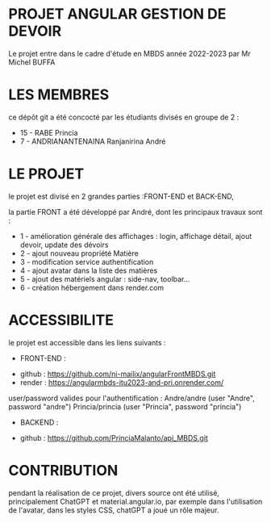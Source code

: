 # **PROJET ANGULAR GESTION DE DEVOIR**
Le projet entre dans le cadre d'étude en MBDS année 2022-2023 par Mr Michel BUFFA

# **LES MEMBRES**
ce dépôt git a été concocté par les étudiants divisés en groupe de 2 :

- 15 - RABE Princia
- 7 - ANDRIANANTENAINA Ranjanirina André

# **LE PROJET**
le projet est divisé en 2 grandes parties :FRONT-END et BACK-END,

la partie FRONT a été développé par André, dont les principaux travaux sont :
* 1 - amélioration générale des affichages : login, affichage détail, ajout devoir, update des dévoirs
* 2 - ajout nouveau propriété Matière
* 3 - modification service authentification
* 4 - ajout avatar dans la liste des matières
* 5 - ajout des matériels angular : side-nav, toolbar...
* 6 - création hébergement dans render.com

# **ACCESSIBILITE**
le projet est accessible dans les liens suivants :
* FRONT-END :
- github : https://github.com/ni-mailix/angularFrontMBDS.git
- render : https://angularmbds-itu2023-and-pri.onrender.com/
  
user/password valides pour l'authentification :
  Andre/andre (user "Andre", password "andre")
  Princia/princia (user "Princia", password "princia")
  
* BACKEND : 
- github : https://github.com/PrinciaMalanto/api_MBDS.git

# **CONTRIBUTION**
pendant la réalisation de ce projet, divers source ont été utilisé, principalement ChatGPT et material.angular.io,
par exemple dans l'utilisation de l'avatar, 
dans les styles CSS, chatGPT a joué un rôle majeur.
